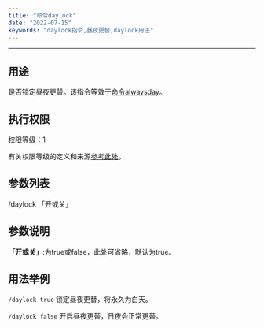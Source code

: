 ```yaml
---
title: "命令daylock"
date: "2022-07-15"
keywords: "daylock指令,昼夜更替,daylock用法"
---
```


---

## 用途

是否锁定昼夜更替。该指令等效于[命令alwaysday](/commands/alwaysday "命令alwaysday")。

## 执行权限

权限等级：1

有关权限等级的定义和来源[参考此处](/commands/权限等级 "参考此处")。

## 参数列表

/daylock 「开或关」

## 参数说明

**「开或关」**:为true或false，此处可省略，默认为true。

## 用法举例

`/daylock true`  锁定昼夜更替，将永久为白天。

`/daylock false`  开启昼夜更替，日夜会正常更替。
